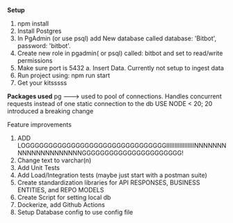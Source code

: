 **Setup**
1. npm install
2. Install Postgres
3. In PgAdmin (or use psql) add New database called database: 'Bitbot', password: 'bitbot'.
4. Create new role in pgadmin( or psql) called: bitbot and set to read/write permissions
5. Make sure port is 5432
  a. Insert Data. Currently not setup to ingest data
6. Run project using: npm run start
7. Get your kitsssss

**Packages used**
pg ---> used to pool of connections. Handles concurrent requests instead of one static connection to the db
USE NODE < 20; 20 introduced a breaking change


Feature improvements
1. ADD LOGGGGGGGGGGGGGGGGGGGGGGGGGGGGGGGIIIIIIIIIIIIIIIIINNNNNNNNNNNNNNNNNNNNNGGGGGGGGGGGGGGGGGGGGGG!
2. Change text to varchar(n)
3. Add Unit Tests
4. Add Load/Integration tests (maybe just start with a postman suite)
5. Create standardization libraries for API RESPONSES, BUSINESS ENTITIES, and REPO MODELS
6. Create Script for setting local db
7. Dockerize, add Github Actions
8. Setup Database config to use config file